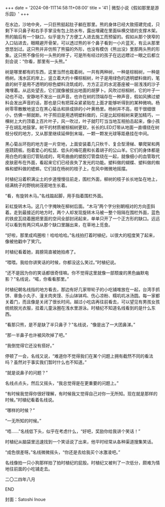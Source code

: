 +++
date = '2024-08-11T14:58:11+08:00'
title = '41 | 微型小说《假如那里是游乐园》'
+++

在水边，沙地中央，一只巨熊挺起肚子躺在那里。熊的身体已经大致搭建完成，只剩下半只鼻子和右手手掌没有包上防水布，露出埋藏在里面纵横交错的支撑木架。熊的脑后有一个缺口，似乎是为了方便工人进去施工而预留的。假如从那个狭窄的入口钻进去，眼睛避开骨架，可以透过熊的半个鼻子看到一小片蓝天，有云从那里悠悠划过。这只熊并非仿照了熊猫的外形，也没有模仿《熊出没》里那两头熊的形象。这只熊不像任何一头熊的样子，可是所有经过的孩子在远远瞟过一眼之后都立刻会说：“你看，那里有一头熊。”

树是哪里都有的东西，这里当然也栽着树。一共有两种树，一种是棕榈树，一种是杨树。浅水区的岸上，竖立着大约十棵棕榈树，叶子是用绿色的透明塑料做的，笔直的树干是用不透明的棕色塑料浇筑成的，方方正正的水泥基座被一层浅浅的沙子掩埋着。从远处望去，它们就像被拔出地面的胡萝卜。风吹过棕榈树，它的叶子一动也不动，安静地不发出一丝声音。也许在树的顶端存在一种声音，假如风拂过塑料会发出声音的话，那也是只有把耳朵紧紧贴在上面才能够听得到的某种微响。杨树零零散散地竖立在黑心菊丛和排成排的小叶黄杨里。杨树并不高，枝干很细很小，仿佛一掰就断。叶子照旧是用透明塑料做的，只是比起棕榈树来更加精巧，一棵树上大约顶着上百片叶子，风一吹过，叶子就叮叮当当地互相拍击起来，像小孩子在胡乱地鼓掌。树干的材质被棕榈树更软，长长的LED灯带从地面一直缠绕在树枝分杈的地方，又从那里继续延伸到末端，一颗一颗发光球等距悬挂在中间。

黑心菊丛环抱的地方是一片空地，上面安装着几只秋千、复合型滑梯、攀爬架和两座跷跷板。抱着爱心的松鼠、低头的梅花鹿和长着胡子的公山羊。它们的身体都是用白色的废旧灯管贴成的，弯弯曲曲的塑胶灯管盘绕在一起，就像细小的血管取代皮肤密布在外面，看起来它们已经丧失了发光的功能。塑料做的蝴蝶、塑料做的蜘蛛和塑料做的蟋蟀。它们挂在杨树的枝子上，在风中微微地摇摆。

时植纪沿着积满尘土的步道慢慢往前走，围栏外面，柳树的枝子长长地坠在地上，结满桃子的野桃树茂密地生长着。

“看，有旋转木马。”名线踮起脚，用手指着围栏外面。

彩虹旋转木马。这几个字掩映在柳树后面。“木马”两个字分别朝相对的方向歪斜着。走到最接近的地方时，两个人却发现旋转木马被一整个阻隔在围栏外面，蓝色的铁皮瓦绕着圈把里面的空间全部封闭起来，单单只开了一个正方形的缺口。远远可以看到有两只鸡从那个缺口里蹦出来，在草地上觅食。

“好啦，那里成鸡圈啦！哈哈哈哈。”名线拍打着时植纪，以很大的程度笑了起来，像被他戳中了笑穴。

时植纪看着她，肩膀简直被她拍疼了。

“喂喂。我给你讲笑话的时候，你都没这么笑过。”时植纪说。

“还不是因为你的笑话都很奇怪嘛。你不觉得这里就像一部颓废的黑色幽默电影？”名线说，“喏，你看看那里。”

时植纪朝名线指的地方看去，那边有好几家带轮子的小吃铺堆放在一起，台湾手抓饼、章鱼小丸子、潼关肉夹馍、乐山钵钵鸡、伤心凉粉、糯叽叽冰汤圆。每一家都关着门，而且像是关闭了很长时间。越过小吃店再往前看去，可以望见有男孩女孩统统脱光衣服，挂着儿童泳圈在浅水里游泳。时植纪不知道名线看到的是什么东西。

“看那只熊，是不是缺了半只鼻子？”名线说，“像是出了一大团鼻涕。”

“那一半鼻子也许被风吹掉了吧。”

“我倒觉得它还没有搭好。”

停顿了一会，名线又说，“难道你不觉得我们在某个问题上拥有截然不同的看法吗？虽然对于事实我们暂时什么也不知道。”

“就是说鼻子的问题？”

名线点点头，然后又摇头，“我总觉得是在更重要的问题上。”

“有时候我觉得你很好理解，有时候我又觉得自己对你一无所知。现在就是那样的时候。”时植纪看着名线说。

“哪样的时候？”

“一无所知的时候。”

“唔……”名线低下头，似乎在考虑什么，“好吧，奖励你给我讲个笑话！”

时植纪从脑袋里迅速找到一个笑话说了出来，他平时经常从各种渠道搜集笑话。

“成色很差呀。”名线微微摇头，“你还是去给我买个冰激凌吧。”

名线像拍一只小狗那样拍了拍时植纪的屁股。时植纪又被判了一次低分，颇难为情地往前面的小吃铺走去。

二〇二四年八月

END

封面：Satoshi Inoue



